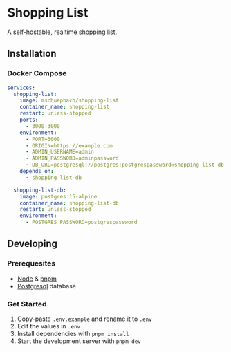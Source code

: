 # Shopping List

A self-hostable, realtime shopping list.

## Installation

### Docker Compose

```yml
services:
  shopping-list:
    image: mschuepbach/shopping-list
    container_name: shopping-list
    restart: unless-stopped
    ports:
      - 3000:3000
    environment:
      - PORT=3000
      - ORIGIN=https://example.com
      - ADMIN_USERNAME=admin
      - ADMIN_PASSWORD=adminpassword
      - DB_URL=postgresql://postgres:postgrespassword@shopping-list-db:5432
    depends_on:
      - shopping-list-db

  shopping-list-db:
    image: postgres:15-alpine
    container_name: shopping-list-db
    restart: unless-stopped
    environment:
      - POSTGRES_PASSWORD=postgrespassword
```

## Developing

### Prerequesites

- [Node](https://nodejs.org/) & [pnpm](https://pnpm.io/)
- [Postgresql](https://www.postgresql.org/) database

### Get Started

1. Copy-paste `.env.example` and rename it to `.env`
1. Edit the values in `.env`
1. Install dependencies with `pnpm install`
1. Start the development server with `pnpm dev`